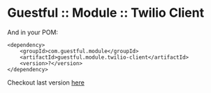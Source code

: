 Guestful :: Module :: Twilio Client
===================================

And in your POM:

```
<dependency>
    <groupId>com.guestful.module</groupId>
    <artifactId>guestful.module.twilio-client</artifactId>
    <version>?</version>
</dependency>
```

Checkout last version [here](https://bintray.com/guestful/maven/guestful.module.twilio-client/view)

